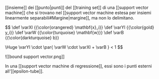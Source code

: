 [[insieme]] dei [[punto|punti]] del [[training set]] di una [[support vector machine]] che si trovano nel [[support vector machine estesa per insiemi linearmente separabili#Margine|margine]], ma non lo delimitano.

$$
\def \varXI {{\color{orangered} \mathbf{x}_i}}
\def \varYI {{\color{gold} y_i}}
\def \varW {{\color{turquoise} \mathbf{w}}}
\def \varB {{\color{darkturquoise} b}}

\Huge
\varYI \cdot \par{ \varW \cdot \varXI + \varB } < 1
$$

![[bound support vector.png]]

In una [[support vector machine di regressione]], essi sono i punti esterni all'[[epsilon-tube]].